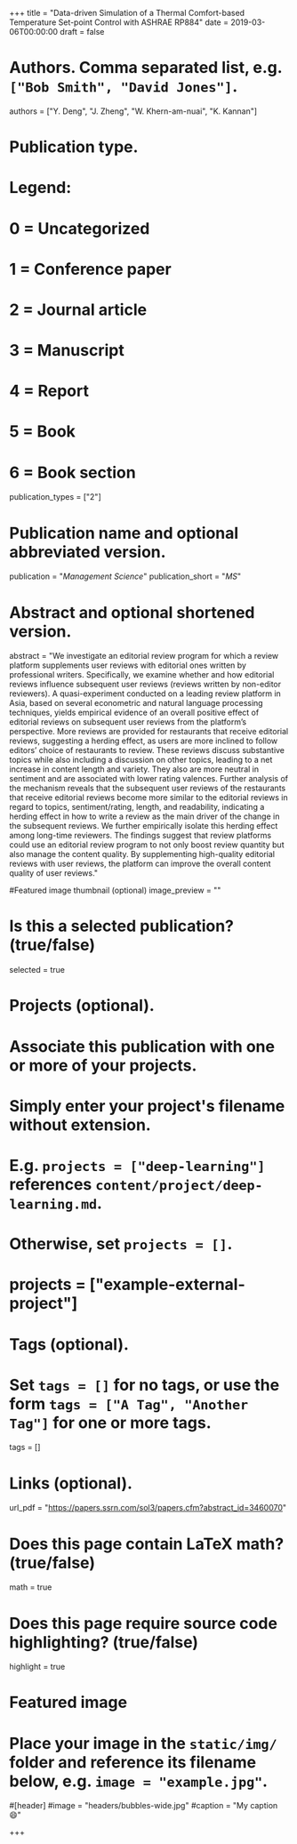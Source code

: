 +++
title = "Data-driven Simulation of a Thermal Comfort-based Temperature Set-point Control with ASHRAE RP884"
date = 2019-03-06T00:00:00
draft = false

# Authors. Comma separated list, e.g. `["Bob Smith", "David Jones"]`.
authors = ["Y. Deng", "J. Zheng", "W. Khern-am-nuai", "K. Kannan"]

# Publication type.
# Legend:
# 0 = Uncategorized
# 1 = Conference paper
# 2 = Journal article
# 3 = Manuscript
# 4 = Report
# 5 = Book
# 6 = Book section
publication_types = ["2"]

# Publication name and optional abbreviated version.
publication = "*Management Science*"
publication_short = "*MS*"

# Abstract and optional shortened version.
abstract = "We investigate an editorial review program for which a review platform supplements user reviews with editorial ones written by professional writers. Specifically, we examine whether and how editorial reviews influence subsequent user reviews (reviews written by non-editor reviewers). A quasi-experiment conducted on a leading review platform in Asia, based on several econometric and natural language processing techniques, yields empirical evidence of an overall positive effect of editorial reviews on subsequent user reviews from the platform’s perspective. More reviews are provided for restaurants that receive editorial reviews, suggesting a herding effect, as users are more inclined to follow editors’ choice of restaurants to review. These reviews discuss substantive topics while also including a discussion on other topics, leading to a net increase in content length and variety. They also are more neutral in sentiment and are associated with lower rating valences. Further analysis of the mechanism reveals that the subsequent user reviews of the restaurants that receive editorial reviews become more similar to the editorial reviews in regard to topics, sentiment/rating, length, and readability, indicating a herding effect in how to write a review as the main driver of the change in the subsequent reviews. We further empirically isolate this herding effect among long-time reviewers. The findings suggest that review platforms could use an editorial review program to not only boost review quantity but also manage the content quality. By supplementing high-quality editorial reviews with user reviews, the platform can improve the overall content quality of user reviews."

#Featured image thumbnail (optional)
image_preview = ""

# Is this a selected publication? (true/false)
selected = true

# Projects (optional).
#   Associate this publication with one or more of your projects.
#   Simply enter your project's filename without extension.
#   E.g. `projects = ["deep-learning"]` references `content/project/deep-learning.md`.
#   Otherwise, set `projects = []`.
# projects = ["example-external-project"]

# Tags (optional).
#   Set `tags = []` for no tags, or use the form `tags = ["A Tag", "Another Tag"]` for one or more tags.
tags = []

# Links (optional).
url_pdf = "https://papers.ssrn.com/sol3/papers.cfm?abstract_id=3460070"

# Does this page contain LaTeX math? (true/false)
math = true

# Does this page require source code highlighting? (true/false)
highlight = true

# Featured image
# Place your image in the `static/img/` folder and reference its filename below, e.g. `image = "example.jpg"`.
#[header]
#image = "headers/bubbles-wide.jpg"
#caption = "My caption :smile:"

+++
